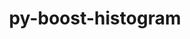 ---
title: "py-boost-histogram"
layout: cache
categories: [package, develop]
meta: {"compilers": ["gcc@=11.4.0"], "num_specs": 7, "num_specs_by_stack": {"hep": 7, "root": 7}, "oss": ["ubuntu22.04"], "platforms": ["linux"], "stacks": ["hep", "root"], "targets": ["x86_64_v3"], "versions": ["1.3.2"]}
spec_details: [{"compiler": "gcc@=11.4.0", "hash": "64wvjxxx5yzbsw6ep5o7iu7rnpzphchw", "os": "ubuntu22.04", "platform": "linux", "size": "-", "stacks": ["hep", "root"], "tarball": "https://binaries.spack.io/develop/build_cache/linux-ubuntu22.04-x86_64_v3/gcc-11.4.0/py-boost-histogram-1.3.2/linux-ubuntu22.04-x86_64_v3-gcc-11.4.0-py-boost-histogram-1.3.2-64wvjxxx5yzbsw6ep5o7iu7rnpzphchw.spack", "target": "x86_64_v3", "variants": ["build_system=python_pip"], "versions": ["1.3.2"]}, {"compiler": "gcc@=11.4.0", "hash": "h5wbwgzv6hnujuofnahdgswmxlmzutfq", "os": "ubuntu22.04", "platform": "linux", "size": "-", "stacks": ["hep", "root"], "tarball": "https://binaries.spack.io/develop/build_cache/linux-ubuntu22.04-x86_64_v3/gcc-11.4.0/py-boost-histogram-1.3.2/linux-ubuntu22.04-x86_64_v3-gcc-11.4.0-py-boost-histogram-1.3.2-h5wbwgzv6hnujuofnahdgswmxlmzutfq.spack", "target": "x86_64_v3", "variants": ["build_system=python_pip"], "versions": ["1.3.2"]}, {"compiler": "gcc@=11.4.0", "hash": "lkzeqfelgcoju3eovwrrcc52cnmu6wrn", "os": "ubuntu22.04", "platform": "linux", "size": "-", "stacks": ["hep", "root"], "tarball": "https://binaries.spack.io/develop/build_cache/linux-ubuntu22.04-x86_64_v3/gcc-11.4.0/py-boost-histogram-1.3.2/linux-ubuntu22.04-x86_64_v3-gcc-11.4.0-py-boost-histogram-1.3.2-lkzeqfelgcoju3eovwrrcc52cnmu6wrn.spack", "target": "x86_64_v3", "variants": ["build_system=python_pip"], "versions": ["1.3.2"]}, {"compiler": "gcc@=11.4.0", "hash": "pnb6fwqw57m5llctrm7gb3fiqm7tivor", "os": "ubuntu22.04", "platform": "linux", "size": "-", "stacks": ["hep", "root"], "tarball": "https://binaries.spack.io/develop/build_cache/linux-ubuntu22.04-x86_64_v3/gcc-11.4.0/py-boost-histogram-1.3.2/linux-ubuntu22.04-x86_64_v3-gcc-11.4.0-py-boost-histogram-1.3.2-pnb6fwqw57m5llctrm7gb3fiqm7tivor.spack", "target": "x86_64_v3", "variants": ["build_system=python_pip"], "versions": ["1.3.2"]}, {"compiler": "gcc@=11.4.0", "hash": "qls3amhx44fzzrmklaww6r7j26o3sgvn", "os": "ubuntu22.04", "platform": "linux", "size": "-", "stacks": ["hep", "root"], "tarball": "https://binaries.spack.io/develop/build_cache/linux-ubuntu22.04-x86_64_v3/gcc-11.4.0/py-boost-histogram-1.3.2/linux-ubuntu22.04-x86_64_v3-gcc-11.4.0-py-boost-histogram-1.3.2-qls3amhx44fzzrmklaww6r7j26o3sgvn.spack", "target": "x86_64_v3", "variants": ["build_system=python_pip"], "versions": ["1.3.2"]}, {"compiler": "gcc@=11.4.0", "hash": "wuotapxs3n6ze5pv2izwqkggdxxp7p6n", "os": "ubuntu22.04", "platform": "linux", "size": "-", "stacks": ["hep", "root"], "tarball": "https://binaries.spack.io/develop/build_cache/linux-ubuntu22.04-x86_64_v3/gcc-11.4.0/py-boost-histogram-1.3.2/linux-ubuntu22.04-x86_64_v3-gcc-11.4.0-py-boost-histogram-1.3.2-wuotapxs3n6ze5pv2izwqkggdxxp7p6n.spack", "target": "x86_64_v3", "variants": ["build_system=python_pip"], "versions": ["1.3.2"]}, {"compiler": "gcc@=11.4.0", "hash": "xfgnceht64wcjoudoypwxy45wn3zzbyj", "os": "ubuntu22.04", "platform": "linux", "size": "-", "stacks": ["hep", "root"], "tarball": "https://binaries.spack.io/develop/build_cache/linux-ubuntu22.04-x86_64_v3/gcc-11.4.0/py-boost-histogram-1.3.2/linux-ubuntu22.04-x86_64_v3-gcc-11.4.0-py-boost-histogram-1.3.2-xfgnceht64wcjoudoypwxy45wn3zzbyj.spack", "target": "x86_64_v3", "variants": ["build_system=python_pip"], "versions": ["1.3.2"]}]
---